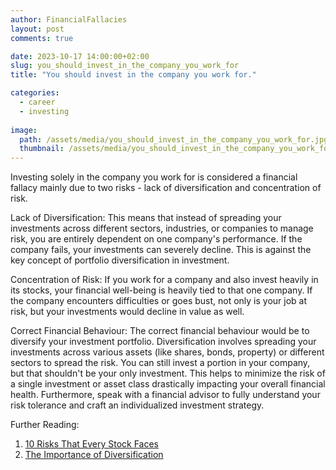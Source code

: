 ```yaml
---
author: FinancialFallacies
layout: post
comments: true

date: 2023-10-17 14:00:00+02:00  
slug: you_should_invest_in_the_company_you_work_for
title: "You should invest in the company you work for."

categories:
  - career
  - investing
  
image:
  path: /assets/media/you_should_invest_in_the_company_you_work_for.jpg
  thumbnail: /assets/media/you_should_invest_in_the_company_you_work_for.jpg
---
```


Investing solely in the company you work for is considered a financial fallacy mainly due to two risks - lack of diversification and concentration of risk. 

Lack of Diversification: This means that instead of spreading your investments across different sectors, industries, or companies to manage risk, you are entirely dependent on one company's performance. If the company fails, your investments can severely decline. This is against the key concept of portfolio diversification in investment.

Concentration of Risk: If you work for a company and also invest heavily in its stocks, your financial well-being is heavily tied to that one company. If the company encounters difficulties or goes bust, not only is your job at risk, but your investments would decline in value as well.

Correct Financial Behaviour:
The correct financial behaviour would be to diversify your investment portfolio. Diversification involves spreading your investments across various assets (like shares, bonds, property) or different sectors to spread the risk. You can still invest a portion in your company, but that shouldn't be your only investment. This helps to minimize the risk of a single investment or asset class drastically impacting your overall financial health. Furthermore, speak with a financial advisor to fully understand your risk tolerance and craft an individualized investment strategy. 

Further Reading:
1. [10 Risks That Every Stock Faces](https://www.investopedia.com/articles/stocks/11/risks-every-stock-faces.asp)
2. [The Importance of Diversification](https://www.investopedia.com/investing/importance-diversification/#:~:text=Diversification%20is%20the%20process%20of,risk%20of%20an%20investment%20portfolio.)
